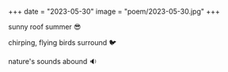 +++
date = "2023-05-30"
image = "poem/2023-05-30.jpg"
+++

sunny roof summer 😎

chirping, flying birds surround 🐦

nature's sounds abound 🔉
